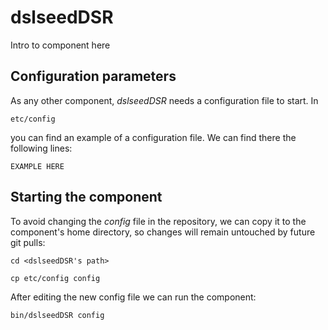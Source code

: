 # dslseedDSR
Intro to component here


## Configuration parameters
As any other component, *dslseedDSR* needs a configuration file to start. In
```
etc/config
```
you can find an example of a configuration file. We can find there the following lines:
```
EXAMPLE HERE
```

## Starting the component
To avoid changing the *config* file in the repository, we can copy it to the component's home directory, so changes will remain untouched by future git pulls:

```
cd <dslseedDSR's path> 
```
```
cp etc/config config
```

After editing the new config file we can run the component:

```
bin/dslseedDSR config
```
